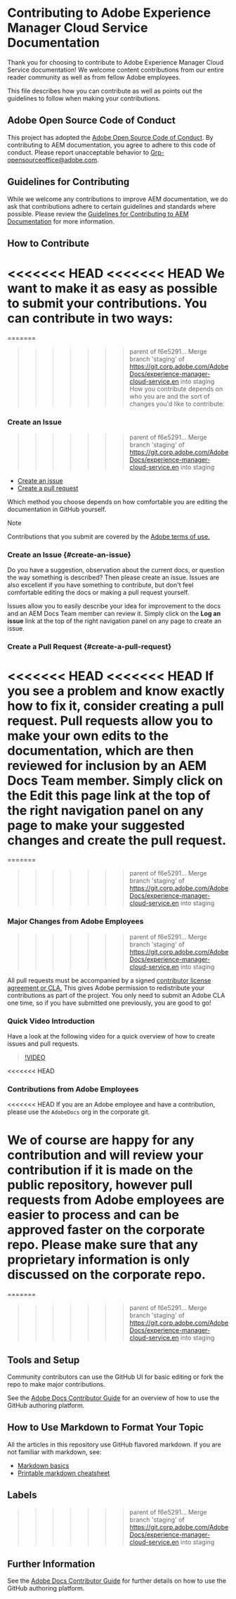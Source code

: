 # Contributing to Adobe Experience Manager Cloud Service Documentation

Thank you for choosing to contribute to Adobe Experience Manager Cloud Service documentation! We welcome content contributions from our entire reader community as well as from fellow Adobe employees.

This file describes how you can contribute as well as points out the guidelines to follow when making your contributions.

## Adobe Open Source Code of Conduct

This project has adopted the [Adobe Open Source Code of Conduct](code-of-conduct.md). By contributing to AEM documentation, you agree to adhere to this code of conduct. Please report unacceptable behavior to [Grp-opensourceoffice@adobe.com](mailto:Grp-opensourceoffice@adobe.com).

## Guidelines for Contributing

While we welcome any contributions to improve AEM documentation, we do ask that contributions adhere to certain guidelines and standards where possible. Please review the [Guidelines for Contributing to AEM Documentation](guidelines.md) for more information.

## How to Contribute

<<<<<<< HEAD
<<<<<<< HEAD
We want to make it as easy as possible to submit your contributions. You can contribute in two ways:
=======
=======
>>>>>>> parent of f6e5291... Merge branch 'staging' of https://git.corp.adobe.com/AdobeDocs/experience-manager-cloud-service.en into staging
How you contribute depends on who you are and the sort of changes you'd like to contribute:

### Create an Issue
>>>>>>> parent of f6e5291... Merge branch 'staging' of https://git.corp.adobe.com/AdobeDocs/experience-manager-cloud-service.en into staging

* [Create an issue](#create-an-issue)
* [Create a pull request](#create-a-pull-request)

Which method you choose depends on how comfortable you are editing the documentation in GitHub yourself.

>[!NOTE]
>
>Contributions that you submit are covered by the [Adobe terms of use.](https://www.adobe.com/legal/terms.html)

### Create an Issue {#create-an-issue}

Do you have a suggestion, observation about the current docs, or question the way something is described? Then please create an issue. Issues are also excellent if you have something to contribute, but don't feel comfortable editing the docs or making a pull request yourself.

Issues allow you to easily describe your idea for improvement to the docs and an AEM Docs Team member can review it. Simply click on the **Log an issue** link at the top of the right navigation panel on any page to create an issue.

### Create a Pull Request {#create-a-pull-request}

<<<<<<< HEAD
<<<<<<< HEAD
If you see a problem and know exactly how to fix it, consider creating a pull request. Pull requests allow you to make your own edits to the documentation, which are then reviewed for inclusion by an AEM Docs Team member. Simply click on the **Edit this page** link at the top of the right navigation panel on any page to make your suggested changes and create the pull request.
=======
=======
>>>>>>> parent of f6e5291... Merge branch 'staging' of https://git.corp.adobe.com/AdobeDocs/experience-manager-cloud-service.en into staging
### Major Changes from Adobe Employees
>>>>>>> parent of f6e5291... Merge branch 'staging' of https://git.corp.adobe.com/AdobeDocs/experience-manager-cloud-service.en into staging

All pull requests must be accompanied by a signed [contributor license agreement or CLA.](https://opensource.adobe.com/cla.html)  This gives Adobe permission to redistribute your contributions as part of the project. You only need to submit an Adobe CLA one time, so if you have submitted one previously, you are good to go!

### Quick Video Introduction

Have a look at the following video for a quick overview of how to create issues and pull requests.

>[!VIDEO](https://video.tv.adobe.com/v/27069)

<<<<<<< HEAD
### Contributions from Adobe Employees

<<<<<<< HEAD
If you are an Adobe employee and have a contribution, please use the `AdobeDocs` org in the corporate git.

We of course are happy for any contribution and will review your contribution if it is made on the public repository, however pull requests from Adobe employees are easier to process and can be approved faster on the corporate repo. Please make sure that any proprietary information is only discussed on the corporate repo.
=======
=======
>>>>>>> parent of f6e5291... Merge branch 'staging' of https://git.corp.adobe.com/AdobeDocs/experience-manager-cloud-service.en into staging
## Tools and Setup

Community contributors can use the GitHub UI for basic editing or fork the repo to make major contributions.

See the [Adobe Docs Contributor Guide](https://docs.adobe.com/help/en/contributor/contributor-guide/introduction.html) for an overview of how to use the GitHub authoring platform.

## How to Use Markdown to Format Your Topic

All the articles in this repository use GitHub flavored markdown. If you are not familiar with markdown, see:

* [Markdown basics](https://help.github.com/articles/getting-started-with-writing-and-formatting-on-github/)
* [Printable markdown cheatsheet](https://guides.github.com/pdfs/markdown-cheatsheet-online.pdf)

## Labels
>>>>>>> parent of f6e5291... Merge branch 'staging' of https://git.corp.adobe.com/AdobeDocs/experience-manager-cloud-service.en into staging

## Further Information

See the [Adobe Docs Contributor Guide](https://docs.adobe.com/help/en/contributor/contributor-guide/introduction.html) for further details on how to use the GitHub authoring platform.
